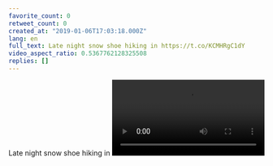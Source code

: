 ```yaml
---
favorite_count: 0
retweet_count: 0
created_at: "2019-01-06T17:03:18.000Z"
lang: en
full_text: Late night snow shoe hiking in https://t.co/KCMHRgC1dY
video_aspect_ratio: 0.5367762128325508
replies: []
---
```


Late night snow shoe hiking in
![Embedded Video](https://twitter-media-coderbyheart.s3.eu-north-1.amazonaws.com/1081959403220320256-f-DZm0jt0KFWdXQv.mp4)
